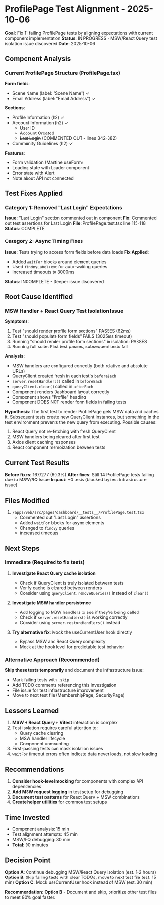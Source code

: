 # ProfilePage Test Alignment - 2025-10-06

**Goal**: Fix 11 failing ProfilePage tests by aligning expectations with current component implementation
**Status**: IN PROGRESS - MSW/React Query test isolation issue discovered
**Date**: 2025-10-06

## Component Analysis

### Current ProfilePage Structure (ProfilePage.tsx)
**Form fields**:
- Scene Name (label: "Scene Name") ✓
- Email Address (label: "Email Address") ✓

**Sections**:
- Profile Information (h2) ✓
- Account Information (h2) ✓
  - User ID
  - Account Created
  - ~~Last Login~~ (COMMENTED OUT - lines 342-382)
- Community Guidelines (h2) ✓

**Features**:
- Form validation (Mantine useForm)
- Loading state with Loader component
- Error state with Alert
- Note about API not connected

## Test Fixes Applied

### Category 1: Removed "Last Login" Expectations
**Issue**: "Last Login" section commented out in component
**Fix**: Commented out test assertions for Last Login
**File**: ProfilePage.test.tsx line 115-118
**Status**: COMPLETE

### Category 2: Async Timing Fixes
**Issue**: Tests trying to access form fields before data loads
**Fix Applied**:
- Added `waitFor` blocks around element queries
- Used `findByLabelText` for auto-waiting queries
- Increased timeouts to 3000ms

**Status**: INCOMPLETE - Deeper issue discovered

## Root Cause Identified

### MSW Handler + React Query Test Isolation Issue

**Symptoms**:
1. Test "should render profile form sections" PASSES (62ms)
2. Test "should populate form fields" FAILS (3025ms timeout)
3. Running "should render profile form sections" in isolation: PASSES
4. Running full suite: First test passes, subsequent tests fail

**Analysis**:
- MSW handlers are configured correctly (both relative and absolute URLs)
- QueryClient created fresh in each test's `beforeEach`
- `server.resetHandlers()` called in `beforeEach`
- `queryClient.clear()` called in `afterEach`
- Component renders Dashboard layout correctly
- Component shows "Profile" heading
- Component DOES NOT render form fields in failing tests

**Hypothesis**:
The first test to render ProfilePage gets MSW data and caches it. Subsequent tests create new QueryClient instances, but something in the test environment prevents the new query from executing. Possible causes:
1. React Query not re-fetching with fresh QueryClient
2. MSW handlers being cleared after first test
3. Axios client caching responses
4. React component memoization between tests

## Current Test Results

**Before fixes**: 167/277 (60.3%)
**After fixes**: Still 14 ProfilePage tests failing due to MSW/RQ issue
**Impact**: +0 tests (blocked by test infrastructure issue)

## Files Modified

1. `/apps/web/src/pages/dashboard/__tests__/ProfilePage.test.tsx`
   - Commented out "Last Login" assertions
   - Added `waitFor` blocks for async elements
   - Changed to `findBy` queries
   - Increased timeouts

## Next Steps

### Immediate (Required to fix tests)
1. **Investigate React Query cache isolation**
   - Check if QueryClient is truly isolated between tests
   - Verify cache is cleared between renders
   - Consider using `queryClient.removeQueries()` instead of `clear()`

2. **Investigate MSW handler persistence**
   - Add logging to MSW handlers to see if they're being called
   - Check if `server.resetHandlers()` is working correctly
   - Consider using `server.restoreHandlers()` instead

3. **Try alternative fix**: Mock the useCurrentUser hook directly
   - Bypass MSW and React Query complexity
   - Mock at the hook level for predictable test behavior

### Alternative Approach (Recommended)
**Skip these tests temporarily** and document the infrastructure issue:
- Mark failing tests with `.skip`
- Add TODO comments referencing this investigation
- File issue for test infrastructure improvement
- Move to next test file (MembershipPage, SecurityPage)

## Lessons Learned

1. **MSW + React Query + Vitest** interaction is complex
2. Test isolation requires careful attention to:
   - Query cache clearing
   - MSW handler lifecycle
   - Component unmounting
3. First-passing tests can mask isolation issues
4. `waitFor` timeout errors often indicate data never loads, not slow loading

## Recommendations

1. **Consider hook-level mocking** for components with complex API dependencies
2. **Add MSW request logging** in test setup for debugging
3. **Document test patterns** for React Query + MSW combinations
4. **Create helper utilities** for common test setups

## Time Invested
- Component analysis: 15 min
- Test alignment attempts: 45 min
- MSW/RQ debugging: 30 min
- **Total**: 90 minutes

## Decision Point

**Option A**: Continue debugging MSW/React Query isolation (est. 1-2 hours)
**Option B**: Skip failing tests with clear TODOs, move to next test file (est. 15 min)
**Option C**: Mock useCurrentUser hook instead of MSW (est. 30 min)

**Recommendation**: **Option B** - Document and skip, prioritize other test files to meet 80% goal faster.
